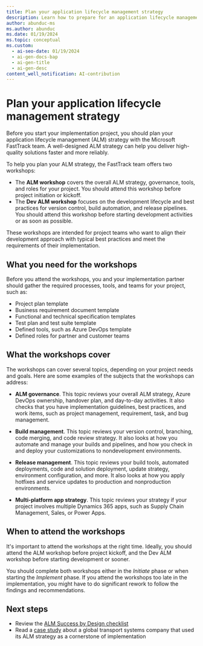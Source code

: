 ```yaml
---
title: Plan your application lifecycle management strategy
description: Learn how to prepare for an application lifecycle management workshop with the Microsoft FastTrack team and align your development approach with best practices.
author: abunduc-ms
ms.author: abunduc
ms.date: 01/19/2024
ms.topic: conceptual
ms.custom:
  - ai-seo-date: 01/19/2024
  - ai-gen-docs-bap
  - ai-gen-title
  - ai-gen-desc
content_well_notification: AI-contribution
---
```


# Plan your application lifecycle management strategy

Before you start your implementation project, you should plan your application lifecycle management (ALM) strategy with the Microsoft FastTrack team. A well-designed ALM strategy can help you deliver high-quality solutions faster and more reliably.

To help you plan your ALM strategy, the FastTrack team offers two workshops:

- The **ALM workshop** covers the overall ALM strategy, governance, tools, and roles for your project. You should attend this workshop before project initiation or kickoff.
- The **Dev ALM workshop** focuses on the development lifecycle and best practices for version control, build automation, and release pipelines. You should attend this workshop before starting development activities or as soon as possible.

These workshops are intended for project teams who want to align their development approach with typical best practices and meet the requirements of their implementation.

## What you need for the workshops

Before you attend the workshops, you and your implementation partner should gather the required processes, tools, and teams for your project, such as:

- Project plan template
- Business requirement document template
- Functional and technical specification templates
- Test plan and test suite template
- Defined tools, such as Azure DevOps template
- Defined roles for partner and customer teams

## What the workshops cover

The workshops can cover several topics, depending on your project needs and goals. Here are some examples of the subjects that the workshops can address:

- **ALM governance**. This topic reviews your overall ALM strategy, Azure DevOps ownership, handover plan, and day-to-day activities. It also checks that you have implementation guidelines, best practices, and work items, such as project management, requirement, task, and bug management.

- **Build management**. This topic reviews your version control, branching, code merging, and code review strategy. It also looks at how you automate and manage your builds and pipelines, and how you check in and deploy your customizations to nondevelopment environments.

- **Release management**. This topic reviews your build tools, automated deployments, code and solution deployment, update strategy, environment configuration, and more. It also looks at how you apply hotfixes and service updates to production and nonproduction environments.

- **Multi-platform app strategy**. This topic reviews your strategy if your project involves multiple Dynamics 365 apps, such as Supply Chain Management, Sales, or Power Apps.

## When to attend the workshops

It's important to attend the workshops at the right time. Ideally, you should attend the ALM workshop before project kickoff, and the Dev ALM workshop before starting development or sooner.

You should complete both workshops either in the *Initiate* phase or when starting the *Implement* phase. If you attend the workshops too late in the implementation, you might have to do significant rework to follow the findings and recommendations.

## Next steps

- Review the [ALM Success by Design checklist](application-lifecycle-management-checklist.md)
- Read a [case study](application-lifecycle-management-case-study.md) about a global transport systems company that used its ALM strategy as a cornerstone of implementation
